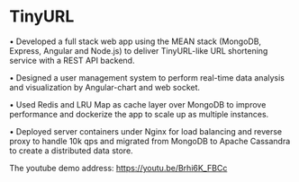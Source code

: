 # TinyURL

•	Developed a full stack web app using the MEAN stack (MongoDB, Express, Angular and Node.js) to deliver TinyURL-like URL shortening service with a REST API backend.

•	Designed a user management system to perform real-time data analysis and visualization by Angular-chart and web socket.

•	Used Redis and LRU Map as cache layer over MongoDB to improve performance and dockerize the app to scale up  as multiple instances.

•	Deployed server containers under Nginx for load balancing and reverse proxy to handle 10k qps and migrated from MongoDB to Apache Cassandra to create a distributed data store.







The youtube demo address: 
https://youtu.be/Brhi6K_FBCc
